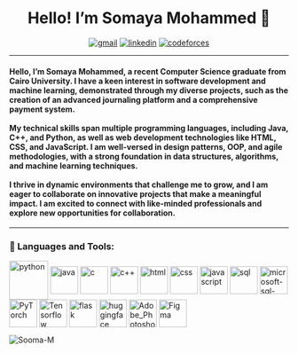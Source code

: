 <h1 align="center">Hello! I’m Somaya Mohammed 👋</h1>
<p align="center">
    <a href="mailto:sooma3mohammed@gmail.com"><img src="https://img.shields.io/badge/gmail-%23D14836.svg?&style=flat&logo=gmail&logoColor=white" alt="gmail"/></a>
    <a href="https://www.linkedin.com/in/somaya-mohammed-3449b121a/"><img src="https://img.shields.io/badge/linkedin-%230177B5?style=flat&logo=linkedin&logoColor=white" alt="linkedin"/></a>
    <a href="https://codeforces.com/profile/Sooma_M"><img src="https://img.shields.io/badge/codeforces-%23D14836.svg?&style=flat&logo=codeforces&logoColor=white" alt="codeforces"/></a>
</p>
  
<hr>

<h4 align="left">
Hello, I’m Somaya Mohammed, a recent Computer Science graduate from Cairo University. I have a keen interest in software development and machine learning, demonstrated through my diverse projects, such as the creation of an advanced journaling platform and a comprehensive payment system.
<br><br>
My technical skills span multiple programming languages, including Java, C++, and Python, as well as web development technologies like HTML, CSS, and JavaScript. I am well-versed in design patterns, OOP, and agile methodologies, with a strong foundation in data structures, algorithms, and machine learning techniques.
<br><br>
I thrive in dynamic environments that challenge me to grow, and I am eager to collaborate on innovative projects that make a meaningful impact. I am excited to connect with like-minded professionals and explore new opportunities for collaboration.
</h4>

<hr>

### 🔧 Languages and Tools:
<p align="left">
<img align="center" src="https://www.svgrepo.com/show/376344/python.svg" alt="python" height="70" width="70" />
<img align="center" src="https://www.vectorlogo.zone/logos/java/java-icon.svg" alt="java" height="50" width="50" />  
<img align="center" src="https://cdn.worldvectorlogo.com/logos/c-1.svg" alt="c"  height="50" width="50" />  
<img align="center" src="https://cdn.worldvectorlogo.com/logos/c.svg" alt="c++"  height="50" width="50" />  
    
<img align="center" src="https://cdn.worldvectorlogo.com/logos/html-1.svg" alt="html" height="50" width="50"/>  
<img align="center" src="https://cdn.worldvectorlogo.com/logos/css-3.svg" alt="css" height="50" width="50" />  
<img align="center" src="https://cdn.worldvectorlogo.com/logos/javascript-1.svg" alt="javascript" height="50" width="50" />  

<img align="center" src="https://www.svgrepo.com/show/331760/sql-database-generic.svg" alt="sql" height="50" width="50" />
<img align="center" src="https://www.svgrepo.com/show/303229/microsoft-sql-server-logo.svg" alt="microsoft-sql-server" height="50" width="50" />  
    
<img align="center" src="https://upload.wikimedia.org/wikipedia/commons/1/10/PyTorch_logo_icon.svg" alt="PyTorch"  height="50" width="50" />  
<img align="center" src="https://upload.wikimedia.org/wikipedia/commons/2/2d/Tensorflow_logo.svg" alt="Tensorflow"  height="50" width="50" />  
<img align="center" src="https://www.vectorlogo.zone/logos/pocoo_flask/pocoo_flask-icon.svg" alt="flask" height="50" width="50"/>  
<img align="center" src="https://cdn.worldvectorlogo.com/logos/huggingface-2.svg" alt="huggingface" height="50" width="50" />  

<img align="center" src="https://upload.wikimedia.org/wikipedia/commons/a/af/Adobe_Photoshop_CC_icon.svg" alt="Adobe_Photoshop" height="50" width="50" />
<img align="center" src="https://upload.wikimedia.org/wikipedia/commons/3/33/Figma-logo.svg" alt="Figma" height="50" width="50" />  
</p>

<p><img align="left" src="https://github-readme-stats.vercel.app/api/top-langs?username=Sooma-M&show_icons=true&locale=en&layout=compact" alt="Sooma-M" /></p>

